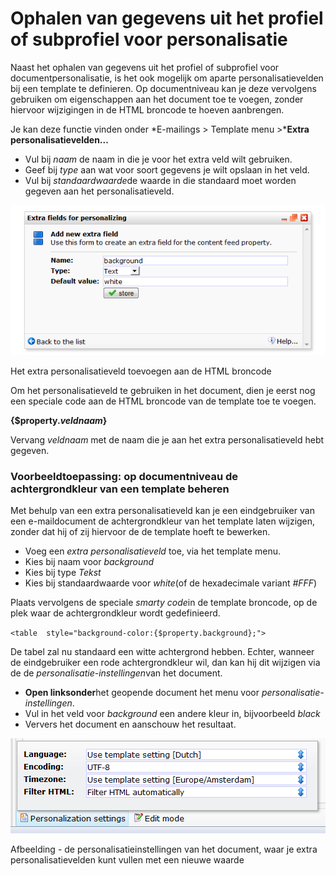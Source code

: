 # Ophalen van gegevens uit het profiel of subprofiel voor personalisatie

Naast het ophalen van gegevens uit het profiel of subprofiel voor
documentpersonalisatie, is het ook mogelijk om aparte
personalisatievelden bij een template te definieren. Op documentniveau
kan je deze vervolgens gebruiken om eigenschappen aan het document toe
te voegen, zonder hiervoor wijzigingen in de HTML broncode te hoeven
aanbrengen.

Je kan deze functie vinden onder *E-mailings \> Template menu \>***Extra
personalisatievelden...**

-   Vul bij *naam* de naam in die je voor het extra veld wilt gebruiken.
-   Geef bij *type* aan wat voor soort gegevens je wilt opslaan in het
    veld.
-   Vul bij *standaardwaarde*de waarde in die standaard moet worden
    gegeven aan het personalisatieveld.

![add personalization fields](../images/extrapersonalizationfields.png)

Het extra personalisatieveld toevoegen aan de HTML broncode

Om het personalisatieveld te gebruiken in het document, dien je eerst
nog een speciale code aan de HTML broncode van de template toe te
voegen.

**{\$property.*veldnaam*}**

Vervang *veldnaam* met de naam die je aan het extra personalisatieveld
hebt gegeven.

### Voorbeeldtoepassing: op documentniveau de achtergrondkleur van een template beheren

Met behulp van een extra personalisatieveld kan je een eindgebruiker van
een e-maildocument de achtergrondkleur van het template laten wijzigen,
zonder dat hij of zij hiervoor de de template hoeft te bewerken.

-   Voeg een *extra personalisatieveld* toe, via het template menu.
-   Kies bij naam voor *background*
-   Kies bij type *Tekst*
-   Kies bij standaardwaarde voor *white*(of de hexadecimale variant
    *\#FFF*)

Plaats vervolgens de speciale *smarty code*in de template broncode, op
de plek waar de achtergrondkleur wordt gedefinieerd.

`<table  style="background-color:{$property.background};">`

De tabel zal nu standaard een witte achtergrond hebben. Echter, wanneer
de eindgebruiker een rode achtergrondkleur wil, dan kan hij dit wijzigen
via de de *personalisatie-instellingen*van het document.

-   **Open linksonder**het geopende document het menu voor
    *personalisatie-instellingen*.
-   Vul in het veld voor *background* een andere kleur in, bijvoorbeeld
    *black*
-   Ververs het document en aanschouw het resultaat.

![Personalization settings](../images/personalizationsettings.png)

Afbeelding - de personalisatieinstellingen van het document, waar je
extra personalisatievelden kunt vullen met een nieuwe waarde
